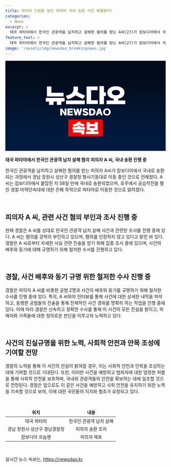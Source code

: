 ```yaml
---
title: 파타야 드럼통 살인 피의자 국내 송환 사건 해결됐다!
categories:
  - News
excerpt: >
  태국 파타야에서 한국인 관광객을 납치하고 살해한 혐의를 받는 A씨(27)가 캄보디아에서 국내 송환되어 경남경찰청 형사기동대로 이송됐다. A씨는 58일 만에 국내로 송환됐으며, 공범 2명과 함께 범행을 저질렀다고 밝혀졌다.
feature_text: >
  태국 파타야에서 한국인 관광객을 납치하고 살해한 혐의를 받는 A씨(27)가 캄보디아에서 국내 송환되어 경남경찰청 형사기동대로 이송됐다. A씨는 58일 만에 국내로 송환됐으며, 공범 2명과 함께 범행을 저질렀다고 밝혀졌다.
image: '/assets/img/newsdao_breakingnews.jpg'
---
```


<p><img src="/assets/img/newsdao_breakingnews.jpg" alt="ontimetimes 속보" /></p>

<p><b>태국 파타야에서 한국인 관광객 납치 살해 혐의 피의자 A 씨, 국내 송환 진행 중</b></p>

<p>한국인 관광객을 납치하고 살해한 혐의를 받는 피의자 A씨가 캄보디아에서 국내로 송환되는 과정에서 경남 창원시 성산구 경찰청 형사기동대로 이동 중인 것으로 전해졌다. A씨는 캄보디아에서 붙잡힌 지 58일 만에 국내로 송환되었으며, 호주에서 공습작전을 펼친 경찰 마약단속대에 대한 은폐 목적으로 파타야로 이동한 것으로 알려졌다.</p>

<p data-ke-size="size16">&nbsp;</p>

<h2 data-ke-size="size26">피의자 A 씨, 관련 사건 혐의 부인과 조사 진행 중</h2>

<p>현재 경찰은 A 씨를 상대로 한국인 관광객 납치 살해 사건과 관련된 조사를 진행 중에 있다. A 씨는 혐의를 강력히 부인하고 있으며, 혐의를 인정하지 않고 있다고 밝힌 바 있다. 경찰은 A 씨로부터 자세한 사실 관련 진술을 얻기 위해 집중 조사 중에 있으며, 사건의 배후와 동기에 대해 규명하기 위해 철저한 수사를 진행하고 있다.</p>

<p data-ke-size="size16">&nbsp;</p>

<h2 data-ke-size="size26">경찰, 사건 배후와 동기 규명 위한 철저한 수사 진행 중</h2>

<p>경찰은 피의자 A 씨를 비롯한 공범 2명과 사건의 배후와 동기를 규명하기 위해 철저한 수사를 진행 중에 있다. 특히, A 씨와의 인터뷰를 통해 사건에 대한 상세한 내막을 파악하고, 동행한 공범들의 진술을 통해 전체적인 사건 경위를 명확히 하는 작업을 진행 중에 있다. 이에 따라 경찰은 신속하고 정확한 수사를 통해 이 사건의 모든 진실을 밝히고, 피해자와 가족들에 대한 정의로운 판단을 이루고자 노력하고 있다.</p>

<p data-ke-size="size16">&nbsp;</p>

<h2 data-ke-size="size26">사건의 진실규명을 위한 노력, 사회적 안전과 안목 조성에 기여할 전망</h2>

<p>경찰의 노력을 통해 이 사건의 진실이 밝혀질 경우, 이는 사회적 안전과 안목을 조성하는 데에 기여할 것으로 기대된다. 또한, 이러한 사건을 예방하고 범죄자에 대한 엄정한 처벌을 통해 사회적 안전을 보호하며, 국내외 관광객들의 안전을 확보하는 데에 일조할 것으로 전망된다. 경찰은 앞으로도 이 같은 사건을 예방하고 사회 안전을 유지하기 위한 노력을 지속할 것으로 보여, 이에 대한 국민들의 지지와 협조가 요청되고 있다.</p>

<p data-ke-size="size16">&nbsp;</p>

<table>
<thead>
<tr>
<td style="text-align: center; height: 17px;"><b>위치</b></td>
<td style="text-align: center; height: 17px;"><b>내용</b></td>
</tr>
</thead>
<tbody>
<tr>
<td style="text-align: center; height: 17px;">태국 파타야</td>
<td style="text-align: center; height: 17px;">한국인 관광객 납치 살해</td>
</tr>
<tr>
<td style="text-align: center; height: 17px;">경남 창원시 성산구 경남경찰청</td>
<td style="text-align: center; height: 17px;">피의자 송환 조치</td>
</tr>
<tr>
<td style="text-align: center; height: 17px;">캄보디아 프놈펜</td>
<td style="text-align: center; height: 17px;">피의자 체포</td>
</tr>
</tbody>
</table>

<p data-ke-size="size16">&nbsp;</p>
실시간 뉴스 속보는, <a href="https://newsdao.kr" rel="dofollow">https://newsdao.kr</a>


